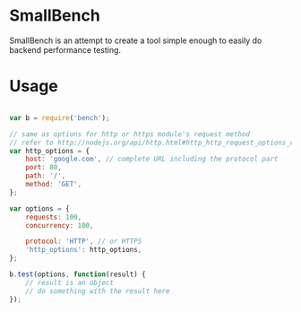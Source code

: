 # SmallBench

SmallBench is an attempt to create a tool simple enough to easily do backend
performance testing.

# Usage

```js

var b = require('bench');

// same as options for http or https module's request method
// refer to http://nodejs.org/api/http.html#http_http_request_options_callback
var http_options = {
    host: 'google.com', // complete URL including the protocol part
    port: 80,
    path: '/',
    method: 'GET',
};

var options = {
    requests: 100,
    concurrency: 100,

    protocol: 'HTTP', // or HTTPS
    'http_options': http_options,
};

b.test(options, function(result) {
    // result is an object
    // do something with the result here
});

```
